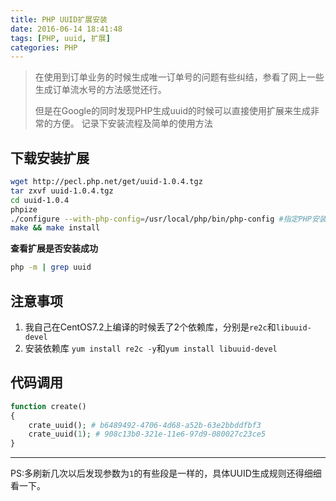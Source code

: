 ```yaml
---
title: PHP UUID扩展安装
date: 2016-06-14 18:41:48
tags: [PHP, uuid, 扩展]
categories: PHP
---
```


> 在使用到订单业务的时候生成唯一订单号的问题有些纠结，参看了网上一些生成订单流水号的方法感觉还行。
> 
> 但是在Google的同时发现PHP生成uuid的时候可以直接使用扩展来生成非常的方便。
> 记录下安装流程及简单的使用方法

<!-- more -->

## 下载安装扩展
```sh
wget http://pecl.php.net/get/uuid-1.0.4.tgz
tar zxvf uuid-1.0.4.tgz
cd uuid-1.0.4
phpize
./configure --with-php-config=/usr/local/php/bin/php-config #指定PHP安装路径
make && make install
```
**查看扩展是否安装成功**
```sh
php -m | grep uuid
```

## 注意事项
1. 我自己在CentOS7.2上编译的时候丢了2个依赖库，分别是`re2c`和`libuuid-devel`
2. 安装依赖库 `yum install re2c -y`和`yum install libuuid-devel`

## 代码调用
```php
function create()
{
    crate_uuid(); # b6489492-4706-4d68-a52b-63e2bbddfbf3
    crate_uuid(1); # 908c13b0-321e-11e6-97d9-080027c23ce5
}
```
---
PS:多刷新几次以后发现参数为`1`的有些段是一样的，具体UUID生成规则还得细细看一下。



